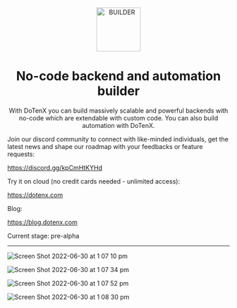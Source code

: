 <br />
<p align="center">
<img alt="BUILDER" src="https://app.dotenx.com/static/media/logo.678522740bc0af21222e.png" width="100" />
</p>
<h1 align="center">
  No-code backend and automation builder
</h1>
<p align="center">
  With DoTenX you can build massively scalable and powerful backends with no-code which are extendable with custom code. You can also build automation with DoTenX.
</p>


Join our discord community to connect with like-minded individuals, get the latest news and shape our roadmap with your feedbacks or feature requests:

https://discord.gg/kpCmHtKYHd

Try it on cloud (no credit cards needed - unlimited access):

https://dotenx.com

Blog:

https://blog.dotenx.com


Current stage: pre-alpha

---

![Screen Shot 2022-06-30 at 1 07 10 pm](https://user-images.githubusercontent.com/15846333/176584298-edcfed4c-f5f8-47a2-a794-6291cb7b42f6.png)

![Screen Shot 2022-06-30 at 1 07 34 pm](https://user-images.githubusercontent.com/15846333/176584349-0f66b179-926a-4c71-ab88-433332934ad1.png)

![Screen Shot 2022-06-30 at 1 07 52 pm](https://user-images.githubusercontent.com/15846333/176584373-a324bf68-2d04-4a11-9fb0-d3bbfcc682c9.png)

![Screen Shot 2022-06-30 at 1 08 30 pm](https://user-images.githubusercontent.com/15846333/176584453-ee17c3c6-329d-44f6-96f9-a5142717325c.png)




